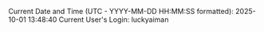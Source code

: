 Current Date and Time (UTC - YYYY-MM-DD HH:MM:SS formatted): 2025-10-01 13:48:40
Current User's Login: luckyaiman
